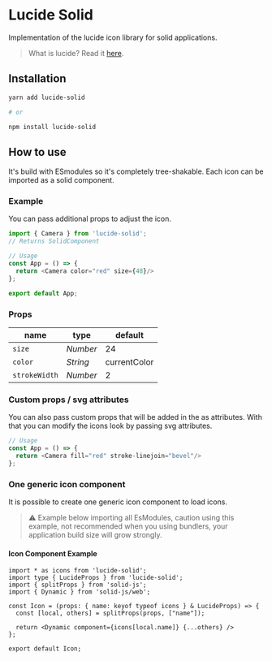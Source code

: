 # Lucide Solid

Implementation of the lucide icon library for solid applications.

> What is lucide? Read it [here](https://github.com/lucide-icons/lucide#what-is-lucide).

## Installation

```sh
yarn add lucide-solid

# or

npm install lucide-solid
```

## How to use

It's build with ESmodules so it's completely tree-shakable.
Each icon can be imported as a solid component.

### Example

You can pass additional props to adjust the icon.

``` js
import { Camera } from 'lucide-solid';
// Returns SolidComponent

// Usage
const App = () => {
  return <Camera color="red" size={48}/>
};

export default App;
```

### Props

|  name        |   type   |  default
| ------------ | -------- | --------
| `size`       | *Number* | 24
| `color`      | *String* | currentColor
| `strokeWidth`| *Number* | 2

### Custom props / svg attributes

You can also pass custom props that will be added in the as attributes. With that you can modify the icons look by passing svg attributes.

``` js
// Usage
const App = () => {
  return <Camera fill="red" stroke-linejoin="bevel"/>
};
```

### One generic icon component

It is possible to create one generic icon component to load icons.

> :warning: Example below importing all EsModules, caution  using this example, not recommended when you using bundlers, your application build size will grow strongly.

#### Icon Component Example

``` tsx
import * as icons from 'lucide-solid';
import type { LucideProps } from 'lucide-solid';
import { splitProps } from 'solid-js';
import { Dynamic } from 'solid-js/web';

const Icon = (props: { name: keyof typeof icons } & LucideProps) => {
  const [local, others] = splitProps(props, ["name"]);

  return <Dynamic component={icons[local.name]} {...others} />
};

export default Icon;
```
